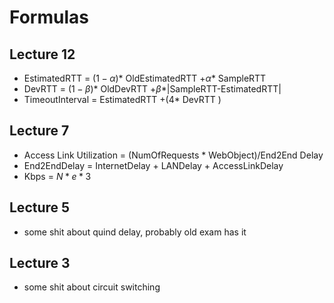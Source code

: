 # Formulas
## Lecture 12
- EstimatedRTT = $(1-\alpha )*$ OldEstimatedRTT $+ \alpha *$ SampleRTT
- DevRTT = $(1-\beta)*$ OldDevRTT $+\beta*$|SampleRTT-EstimatedRTT|
- TimeoutInterval = EstimatedRTT $+(4*$ DevRTT $)$ 
## Lecture 7
- Access Link Utilization = (NumOfRequests * WebObject)/End2End Delay
- End2EndDelay = InternetDelay + LANDelay + AccessLinkDelay
- Kbps = $N *e*3$
## Lecture 5
- some shit about quind delay, probably old exam has it
## Lecture 3
- some shit about circuit switching
